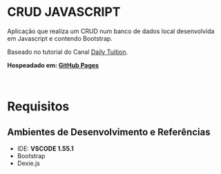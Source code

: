 
# CRUD JAVASCRIPT
Aplicação que realiza um CRUD num banco de dados local desenvolvida em Javascript e contendo Bootstrap. 

Baseado no tutorial do Canal [Daily Tuition](https://www.youtube.com/watch?v=pcelNF8Ckhk&t=1147s&ab_channel=DailyTuition).

**Hospeadado em: [GitHub Pages](https://equipe-777.github.io/crud-javascript/src/)**


&nbsp;

# Requisitos


## **Ambientes de Desenvolvimento e Referências**

* IDE:    **VSCODE 1.55.1**
* Bootstrap
* Dexie.js
